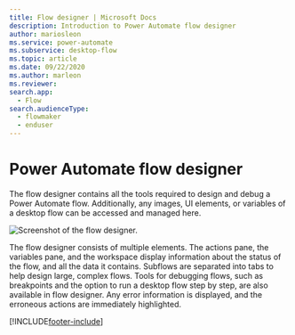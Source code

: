 ```yaml
---
title: Flow designer | Microsoft Docs
description: Introduction to Power Automate flow designer
author: mariosleon
ms.service: power-automate
ms.subservice: desktop-flow
ms.topic: article
ms.date: 09/22/2020
ms.author: marleon
ms.reviewer:
search.app: 
  - Flow
search.audienceType: 
  - flowmaker
  - enduser
---
```


# Power Automate flow designer



The flow designer contains all the tools required to design and debug a Power Automate flow. Additionally, any images, UI elements, or variables of a desktop flow can be accessed and managed here.

![Screenshot of the flow designer.](\media\flow-designer\flow-designer.png)

The flow designer consists of multiple elements. The actions pane, the variables pane, and the workspace display information about the status of the flow, and all the data it contains. Subflows are separated into tabs to help design large, complex flows.  Tools for debugging flows, such as breakpoints and the option to run a desktop flow step by step, are also available in flow designer. Any error information is displayed, and the erroneous actions are immediately highlighted.



[!INCLUDE[footer-include](../includes/footer-banner.md)]